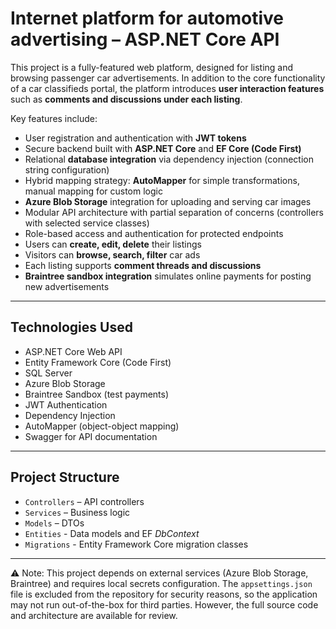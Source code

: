 # Internet platform for automotive advertising – ASP.NET Core API

This project is a fully-featured web platform, designed for listing and browsing passenger car advertisements. In addition to the core functionality of a car classifieds portal, the platform introduces **user interaction features** such as **comments and discussions under each listing**.

Key features include:

- User registration and authentication with **JWT tokens**
- Secure backend built with **ASP.NET Core** and **EF Core (Code First)**
- Relational **database integration** via dependency injection (connection string configuration)
- Hybrid mapping strategy: **AutoMapper** for simple transformations, manual mapping for custom logic
- **Azure Blob Storage** integration for uploading and serving car images
- Modular API architecture with partial separation of concerns (controllers with selected service classes)
- Role-based access and authentication for protected endpoints
- Users can **create, edit, delete** their listings
- Visitors can **browse, search, filter** car ads
- Each listing supports **comment threads and discussions**
- **Braintree sandbox integration** simulates online payments for posting new advertisements
---

## Technologies Used

- ASP.NET Core Web API  
- Entity Framework Core (Code First)  
- SQL Server  
- Azure Blob Storage  
- Braintree Sandbox (test payments)  
- JWT Authentication  
- Dependency Injection
- AutoMapper (object-object mapping)
- Swagger for API documentation

---

## Project Structure

- `Controllers` – API controllers  
- `Services` – Business logic
- `Models` – DTOs
- `Entities` - Data models and EF _DbContext_
- `Migrations` - Entity Framework Core migration classes 

---

⚠️ Note: This project depends on external services (Azure Blob Storage, Braintree) and requires local secrets configuration. The `appsettings.json` file is excluded from the repository for security reasons, so the application may not run out-of-the-box for third parties. However, the full source code and architecture are available for review.


